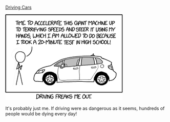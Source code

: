 [Driving Cars](https://xkcd.com/1990)

![Driving Cars](./random_comic.png)

It's probably just me. If driving were as dangerous as it seems, hundreds of people would be dying every day!

